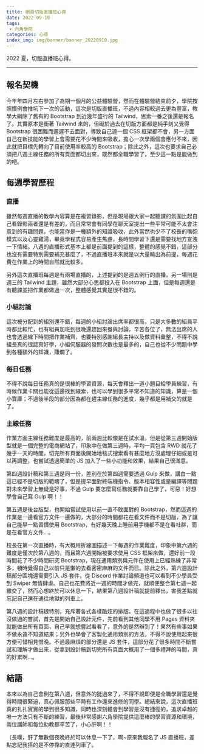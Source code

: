 ```yaml
---
title: 網頁切版直播班心得
date: 2022-09-10
tags:
 - 六角學院
categories: 心得
index_img: img/banner/banner_20220910.jpg
---
```


2022 夏，切版直播班心得。

<!--more-->

------
<!--
## 前言

八週結束了，你學到了甚麼？

我自己也不是很清楚，課堂上很多知識也還是似懂非懂，即使完成 100% 也感覺不到自己有所成長，這是去年直播班結束之後當下的心得，會有這樣的想法不是因為六角的學習環境不好，而是我自己在心態與學習方法上出現了問題。

先來說說目前為止在六角學習下來的感受，六角學院與其他仿間的機構在教學模式上有著很大的不同，除了每週的直播與作業之外，每天還會釋出配合當週教學內容的每日任務；在解惑方面，無論是作業遇到卡關或是觀念上不清楚，都能夠透過每日助教或是直接請教同學來尋求解答，除此之外，還能藉由小組討論的方式分享解決問題的方法，學習資源應有盡有。

但這樣真的足夠了？就在去年直播班結業後果斷否定了這個問題。本來以為只要每週直播不缺席，並且盡可能完成每個作業就可以達到最低限度的就業水準了，但事實證明這種想法太過不切實際了，即便乖乖的完成課程交代的作業，課程結束後我還是對所學的東西一知半解，更別說是去完成一個作品了。

雖然很挫折，但是自己很享受學習過程中所帶來的一點點成就感，因此放棄從來都不在選項中。於是也閱讀了其他學員的學習心得，發現也有不少人跟我一樣是非本科系，但在學習上的付出程度實在差太多了，頓時覺得自己很廢，但也因此被激勵到了不少。

整頓一下心態後我開始重頭來過，為了避免學了就忘開始嘗試把所學的內容透過撰寫筆記的方式記錄下來，從先前的直播到後來也購入了六角的線上錄影課程，也開始透過參考其他人的文章來做中學；不得不說寫筆記對初學者來說真的是一個能有效記憶知識的好方法，也不用在意寫得多爛，因為筆記是寫給自己看的，就這樣以這樣的模式渡過了一段時間。

-->

## 報名契機

今年年四月左右參加了為期一個月的公益體驗營，然而在體驗營結束前夕，學院按照慣例會推坑下一次的活動，這次是切版直播班，不過內容相較過去更為豐富，教學大綱除了舊有的 Bootstrap 到近幾年盛行的 Tailwind，思索一番之後還是報名了。其實原本是衝著 Tailwind 來的，但礙於過去在切版方面都是純手刻又覺得 Bootstrap 很困難而遲遲不去面對，導致自己連一個 CSS 框架都不會，另一方面自己在新技能的學習上會需要花不少時間來吸收，擔心一次學兩個會應付不來，因此就把目標先轉向了目前使用率較高的 Bootstrap；除此之外，這次也要求自己必須把八週主線任務的所有頁面都切出來，既然都全職學習了，至少這一點是能做到的吧。

## 每週學習歷程

### 直播

雖然每週直播的教學內容算是在複習錄影，但是現場跟大家一起聽課的氛圍比起自己看錄影兩者還是有差的，而且常常會有同學在聊天室提出一些平常可能不太會注意到的有趣問題，也能當作是一種額外的知識吸收，此外當然也少不了校長的嘴砲模式以及心靈雞湯，畢竟學程式容易產生焦慮，長時間學習下還是需要找地方宣洩一下情緒。八週的直播形式基本上都是前面提到的這樣，整體的感覺不錯，這部分也沒有需要特別需要補充甚麼了，不過直播班本來就是以大量輸出為前提，每週花費在作業上的時間自然就比較多。

另外這次直播班每週是有兩場直播的，上述提到的是週五例行的直播，另一場則是週三的 Tailwind 主題，雖然大部分心思都投入在 Bootstrap 上面，但是每週還是有聽課並把作業都做過一次，整體感覺其實是很不錯的。

### 小組討論
這次被分配到的組別還不錯，每週的小組討論出席率都很高，只是大多數的組員平時都比較忙，也有組員加班到很晚還趕回來餐與討論，辛苦各位了，無法出席的人也會透過線下時間把作業補齊，也要特別感謝組長主持以及做資料彙整，不得不說組長真的很認真好學，小組伺服器的發問次數也是最多的，自己也從不少問題中學到各種額外的知識，賺爛了。

### 每日任務
不得不說每日任務真的是很棒的學習資源，每天會釋出一道小題目給學員練習，有時候作業卡關也能從這邊找到線索，也可以學到很多平常不知道的知識，算是一個小寶庫；不過後半段的部分因為都在趕主線任務的進度，幾乎都是用補交的就是了。

### 主線任務

作業方面主線任務難度是最高的，前兩週比較像是在試水溫，但是從第三週開始版型就是一個完整的電商網站了，印象中在做第三週時，平均一頁包含 RWD 就花了幾乎一天的時間，切完所有頁面後開始地毯式搜索看有甚麼地方沒處理仔細或是可以再調整，也嘗試透過簡單的 JS 加入了一些小功能和效果，結果自己很滿意。

第四週設計稿和第三週是同一份，差別在於第四週需要透過 Gulp 來做，講白一點這已經不是切版的範疇了，但是提早面對終端機指令、版本相容性或是編譯等問題對未來學習上無疑是好事，不過 Gulp 要怎麼寫任務就要靠自己學了，可惡！好想學會自己寫 Gulp 啊！！

第五週是後台版型，也開始嘗試使用以前一直不敢面對的 Bootstrap，然而這週的作業是一邊看官方文件一邊做的，大部分的時間都花在看文件而不是切版，為了讓自己能早一點習慣使用 Bootstrap，有好幾天晚上睡前用手機都不是在看社群，而是在看官方文件...。

校長在第一次直播時，有大概用折線圖描述一下每週的作業難度，印象中第六週的難度是僅次於第八週的，而且第六週開始被要求使用 CSS 框架來做，還好前一段時間花了不少時間研究 Bootstrap，現在通用類別與元件在使用上已經熟練了非常多，頓時覺得自己以前只是懶的去看密密麻麻的文件而已。除此之外，第六週設計稿部分區塊還需要引入 JS 套件，從 Discord 作業討論頻道也可以看到不少學員受到 Swiper 無情肆虐。自己也花費將近一週的時間才做完，就順便整合第七週一起繳交了，然而心想終於可以休息一下，結果第八週設計稿就提前釋出，害我差點就忘記自己還在通往地獄的列車上。

第八週的設計稿很特別，充斥著各式各樣酷炫的排版。在這過程中也做了很多以往沒做過的嘗試，首先是開始自己設計元件，先前看到其他同學不用 Pages 資料夾就能做出所有頁面，自己早就想嘗試看看了，意外的是然辦到了！果然有些事如果不做永遠不知道結果；另外也學會了客製化通用類別的方法，不得不說使用起來很方便可惜相見恨晚。不過最麻煩的部分還是 JS 套件，這部分花了很多時間不斷嘗試和理解才做出來，從拿到設計稿到切完所有頁面大概用了一個多禮拜的時間，真的好累啊...。

## 結語

本來以為自己會倒在第八週，但意外的挺過來了，不得不說即便是全職學習還是覺得時間很緊迫，真心佩服那些平時有工作還來進修的同學。總結來說，這次直播班真的扎扎實實的學到很多知識，同時也深刻體會到學習是沒有捷徑的，追求卓越的唯一方法只有不斷的練習，最後非常感謝六角學院提供這麼棒的學習資源和環境，兩位講師和每位助教都辛苦了，小心肝啊！！

（長嘆，肝了無數個夜晚終於可以休息一下了，啊~原來我報名了 JS 直播班，差點忘記我搭的是不停靠的直達列車了。







